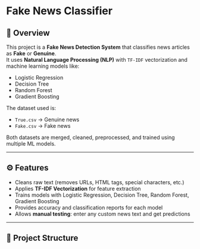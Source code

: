 # Fake News Classifier

## 📌 Overview
This project is a **Fake News Detection System** that classifies news articles as **Fake** or **Genuine**.  
It uses **Natural Language Processing (NLP)** with `TF-IDF` vectorization and machine learning models like:

- Logistic Regression
- Decision Tree
- Random Forest
- Gradient Boosting

The dataset used is:
- `True.csv` → Genuine news
- `Fake.csv` → Fake news  

Both datasets are merged, cleaned, preprocessed, and trained using multiple ML models.

---

## ⚙️ Features
- Cleans raw text (removes URLs, HTML tags, special characters, etc.)
- Applies **TF-IDF Vectorization** for feature extraction
- Trains models with Logistic Regression, Decision Tree, Random Forest, Gradient Boosting
- Provides accuracy and classification reports for each model
- Allows **manual testing**: enter any custom news text and get predictions

---

## 📂 Project Structure
